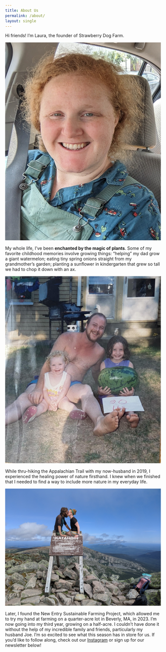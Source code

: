 ```yaml
---
title: About Us
permalink: /about/
layout: single
---
```


Hi friends! I’m Laura, the founder of Strawberry Dog Farm.

![Laura at Strawberry Dog Farm](/assets/images/laura.jpg)

My whole life, I’ve been **enchanted by the magic of plants**. Some of my favorite childhood memories involve growing things: “helping” my dad grow a giant watermelon; eating tiny spring onions straight from my grandmother’s garden; planting a sunflower in kindergarten that grew so tall we had to chop it down with an ax.

![Baby Laura with her sister Kerri, their dad, and a giant watermelon](/assets/images/babylaura_bigwatermelon.png)

While thru-hiking the Appalachian Trail with my now-husband in 2019, I experienced the healing power of nature firsthand. I knew when we finished that I needed to find a way to include more nature in my everyday life.

![Laura and Joe submitting Mount Katahdin](/assets/images/katahdin1.jpg)

Later, I found the New Entry Sustainable Farming Project, which allowed me to try my hand at farming on a quarter-acre lot in Beverly, MA, in 2023. I’m now going into my third year, growing on a half-acre. I couldn’t have done it without the help of my incredible family and friends, particularly my husband Joe. I’m so excited to see what this season has in store for us. If you’d like to follow along, check out our [Instagram](https://www.instagram.com/strawberry.dog.farm/) or sign up for our newsletter below!
